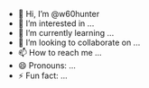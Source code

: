 - 👋 Hi, I’m @w60hunter
- 👀 I’m interested in ...
- 🌱 I’m currently learning ...
- 💞️ I’m looking to collaborate on ...
- 📫 How to reach me ...
- 😄 Pronouns: ...
- ⚡ Fun fact: ...

<!---
w60hunter/w60hunter is a ✨ special ✨ repository because its `README.md` (this file) appears on your GitHub profile.
You can click the Preview link to take a look at your changes.
--->
